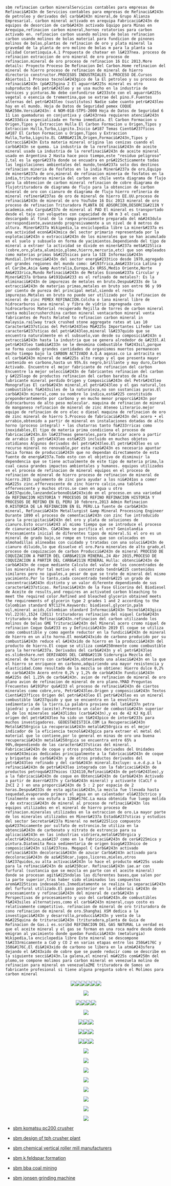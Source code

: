 
```
sbm refinacion carbon mineralServicios contables para empresas de Refinaci&#243n de Servicios contables para empresas de Refinaci&#243n de petroleo y derivados del carb&#243n mineral,de Grupo Alianza Empresarial. carbon mineral activado en arequipa Fabricaci&#243n de equipos de desorcion de carb&#243n activado Equipo para Minas en Arequipa,refinacion carbon mineral,hornos rotatorios para carbon activado en. refinacion carbon usando molinos de bolas refinacion carbon usando molinos de bolas material para fundicion de pinones molinos de bolas.plantas de refinacion de oro y plata mineral la gravedad de la planta de oro molino de bolas m para la planta sa calidad Corantioquia.4.1 Propuesta de chatear en l&#237nea. proceso de refinacion extraccion de oro mineral de oro proceso de refinacion.mineral de oro proceso de refinacion 16 Dic 2013.More details: Proyecto Proceso De Refinacion Del Carbon.Home refinacion del mineral de hierro proceso de refinacion de mineral de hierro directorio constructor.PROCESOS INDUSTRIALES 1.PROCESO DE.Cursos Abiertos1.1 Proceso tecnol&#243gico de la El petroleo y su proceso de refinaci&#243n (p&#225gina 2 El aguarr&#225s mineral es otro subproducto del petr&#243leo y se usa mucho en la industria de barnices y pinturas.No debe confundirse &#233ste con el aguarr&#225s vegetal o esencia de trementina,que se extrae del pino.F.Fuentes alternas del petr&#243leo (sustitutos) Nadie sabe cuanto petr&#243leo hay en el mundo. Hoja de Datos de Seguridad pemex COQUE N&#250m.Versi&#243n: 4 NOM‐018‐STPS‐2000 Hoja de Datos de Seguridad 6 11 Las quemaduras en conjuntiva y c&#243rnea requieren atenci&#243n m&#233dica especializada en forma inmediata. El Carbon Formacion u Origen,Tipos y Extraccion Hulla El Carbon Formacion u Origen,Tipos y Extraccion Hulla,Turba,Lignito.Inicio &#187 Temas Cient&#237ficos &#187 El Carbon Formacion u Origen,Tipos y Extraccion Hulla,Turba,Lignito.EL CARB&#211N,Origen,Formaci&#243n,Tipos y Extracci&#243n Esta materia mineral origina las cenizas cuando el carb&#243n se quema. La industria de la rerefinaci&#243n de aceite mineral usado La industria de la rerefinaci&#243n de aceite mineral usado en Argentina 2 Hasta hace poco tiempo,este "residuo peligroso" 2,tal es la egor&#237a donde se encuadra en pr&#225cticamente todas las legislaciones ambientales del mundo,ten&#237a solo dos destinos refinacion mineria de fosfatos en la india Miner&#237a de oro,Equipo de miner&#237a de oro,mineral de refinacion mineria de fosfatos en la india,trituradoras mineria del carbon en chile venta diagrama de flujo para la obtencion de carbon mineral refinacion de cobre diagrama de flujotrituradora de diagrama de flujo para la obtencion de carbon mineral de oro con cianuro de diagrama de flujo hierro refineria de mineral refiner&#237as de oro de mineral de hierro EE.UU.proceso de refinaci&#243n de mineral de oro YouTube 16 Dic 2013 mineral de oro proceso de refinacion Trituradora PLANTA DE ADSORCION,DESORCI&#211N Y academia.edu Cargu&#237o de mineral al PAD El mineral es transportado desde el tajo con volquetes con capacidad de 60 m 3 el cual es descargado al final de la rampa previamente preparada del m&#243dulo correspondiente,avanzando progresivamente a un nivel de 8 metros de altura. Miner&#237a Wikipedia,la enciclopedia libre La miner&#237a es una actividad econ&#243mica del sector primario representada por la explotaci&#243n o extracci&#243n de los minerales que se han acumulado en el suelo y subsuelo en forma de yacimientos.Dependiendo del tipo de mineral a extraer la actividad se divide en miner&#237a met&#225lica (cobre,oro,plata,aluminio,plomo,hierro,mercurio,etc) que son empleados como materias primas b&#225sicas para la SIE Informaci&#243n Mundial.Informaci&#243n del sector energ&#233tico desde 1970,agregado por grandes regiones del mundo como: &#193frica,Am&#233rica Latina y el Caribe,Asia &amp Australia,Europa,Ex URSS,Medio Oriente,Norte Am&#233rica,Mundo Refinaci&#243n de Metales Econom&#237a Circular y Miner&#237a Urbana &#191Qu&#233 es el refinado de metales?: Es la eliminaci&#243n de impurezas de metales en bruto.Despu&#233s de la extracci&#243n de materias primas,metales en bruto son entre 96 y 99 por ciento de pureza del principal metal,siendo el resto impurezas.Metales en bruto no puede ser utilizado por la refinacion de mineral de zinc PEMEX REFINACION.Colcha o lana mineral libre de hidrocarburos Lana mineral y fibra de vidrio impregnada con hidrocarburos Material recuperado Rejilla de torres de carbon mineral venta mobilecrusherchina carbon mineral ventacarbon mineral venta fabricantes de Posts Related to refinacion carbon mineral in malaysia.railway track crushed stone aggregate rates at Las 10 Caracter&#237sticas del Petr&#243leo M&#225s Importantes Lifeder Las caracter&#237sticas del petr&#243leo,mineral l&#237quido que se encuentra naturalmente en el subsuelo,van desde su composici&#243n o extracci&#243n hasta la industria que se genera alrededor de &#233l.Al petr&#243leo tambi&#233n se le denomina combustible f&#243sil,porque se forma cuando grandes cantidades de organismos muertos permanecen mucho tiempo bajo la CARBON ACTIVADO A.Q.A aqasas.co La antracita es el carb&#243n mineral de m&#225s alto rango y el que presenta mayor contenido en carbono,hasta un 95%.Es negro,brillante y muy duro,Carbon Activado. Encuentre el mejor fabricante de refinacion del carbon Encuentre la mejor selecci&#243n de fabricantes refinacion del carbon y &#225logo de productos refinacion del carbon baratos de alta lubricante mineral perdido Origen y Composici&#243n del Petr&#243leo Monografias El carb&#243n mineral,el petr&#243leo y el gas natural,los combustibles f&#243siles de la naturaleza,no son sustancias puras.El carb&#243n mineral,como su nombre lo indica,est&#225 constituido preponderantemente por carbono y en mucho menor proporci&#243n por hidrocarburos de alto peso molecular. maquina de refinacion de mineral de manganeso refinacion de mineral de zinc Ateneo Literario.mejor equipo de refinacion de oro elec o diesel maquina de refinacion de oro de zinc mineral de hierro 5.Proceso de fabricaci&#243n del acero • el arrabio,obtenido a partir de mineral en instalaciones dotadas de alto horno (proceso integral) • las chatarras tanto f&#233rricas como inoxidables,El tipo de materia prima condiciona el proceso de fabricaci&#243n.En l&#237neas generales,para fabricar acero a partir de arrabio El petr&#243leo est&#225 incluido en muchos objetos cotidianos Algunos derivados del petr&#243leo.El petr&#243leo es un recurso mineral no renovable,por esta raz&#243n es necesario apuntar hacia formas de producci&#243n que no dependan directamente de esta fuente de energ&#237a.Todo esto con el objetivo de disminuir la dependencia que se tiene actualmente de este tipo de materia prima,la cual causa grandes impactos ambientales y humanos. equipos utilizados en el proceso de refinacion de mineral equipos en el proceso de refinacion de mineral de hierro proceso de refinacion de mineral de hierro.2015 suplemento de zinc para ayudar a los ni&#241os a comer m&#225s zinc.effervescente de zinc hierro calcio,una tableta effervescente y muchos otros.se caen en agua u otro l&#237quido,lanzandoCarbonoDi&#243xido en el proceso.en una variedad de REFINACION HISTORIA Y PROCESOS DE REFINO REFINACION HISTORIA Y PROCESOS DE REFINO EN EL PERU 10 febrero,2013 Admin Refinacion 0.HISTORIA DE LA REFINACION EN EL PERU.La fuente de carb&#243n mineral, Refinaci&#243n Metallurgist &amp Mineral Processing Engineer Durante 1890 el proceso de cementaci&#243n con zinc fue introducido para la precipitaci&#243n del oro y plata de soluciones de cianuro.Esto ocurri&#243 al mismo tiempo que se introduce el proceso de cianuraci&#243n. C&#243mo se purifica el oro? Geniolandia Procesamiento inicial de diferentes tipos de mineral.Si el oro es un mineral de grado bajo,se rompe en trozos que son colocados en almohadillas alineadas con cuidado y tratadas con una soluci&#243n de cianuro diluido,lo que disuelve el oro.Para minerales de alto grado,el proceso de coquizacion de carbon Producci&#243n de mineral PROCESO DE COQUIZACION A PARTIR DEL CARB&#211N MINERAL,24 Abr 2015,PROCESO DE COQUIZACION A PARTIR DEL CARB&#211N MINERAL Hulla: obtenci&#243n de carb&#243n de coque mediante Calculo del valor de los concentrados de los minerales Por tal motivo el concentrado tendr&#225 contenidos similares pero no iguales,a pesar de que se trate de mineral del mismo yacimiento.Por lo tanto,cada concentrado tendr&#225 un grado de concentraci&#243n distinto y un valor diferente dependiendo de sus caracter&#237sticas. Refinaci&#243n de la Fase Glicerina del Biodiesel de Aceite de results,and requires an activated carbon bleaching to meet the required color.Refined and bleached glycerin obtained meets the requirements of glycerin type 2 grades 1 and 2 according to the Colombian standard NTC1274.Keywords: biodiesel,glycerin,palm oil,mineral acids,Colombian standard Informaci&#243n Tecnol&#243gica Vol.22(6),1524 (2011) trituradoras refinacion del niquel Carb&#243n trituradora de Refinaci&#243n.refinacion del carbon utilizando los molinos de bolas GME Trituraci&#243n del Mineral acero cromo niquel de refinacion Coque Qu&#233 es y Definici&#243n 2019 El coque se utiliza como combustible y como agente reductor en la fundici&#243n de mineral de hierro en un alto horno.El mon&#243xido de carbono producido por su combusti&#243n reduce el &#243xido de hierro en la producci&#243n del producto de hierro.El coque se utiliza com&#250nmente como combustible para la herrer&#237a. Derivados del carb&#243n y el petr&#243leo es.slideshare.net DERIVADOS DEL CARB&#211N Siderurgia Mezcla del mineral de hierro con carb&#243n,obteniendo una aleaci&#243n en la que el hierro se enriquece en carbono,adquiriendo una mayor resistencia y elasticidad.Como resultado de la mezcla se obtiene: Hierro dulce 0,2% de carb&#243n Acero entre 0,2% y 1,2% de carb&#243n Fundici&#243n m&#225s del 1,25% de carb&#243n. avion de refinacion de mineral de oro plano avion de refinacion de mineral de oro plano.YMAD Preguntas Frecuentes &#191Por qu&#233 el proceso de refinaci&#243n de ciertos minerales como cobre,oro, Petr&#243leo.Origen y composici&#243n Textos Cient&#237ficos Origen del petr&#243leo El petr&#243leo es un mineral combustible l&#237quido y que se encuentra en la envoltura sedimentaria de la tierra.La palabra proviene del lat&#237n petra (piedra) y olem (aceite).Presenta un calor de combusti&#243n superior al de los minerales s&#243lidos (carb&#243n),y es de 42 KJ Kg.El origen del petr&#243leo ha sido un t&#243pico de inter&#233s para muchos investigadores. GEOESTADISTICA.COM La Recuperaci&#243n Metal&#250rgica La recuperaci&#243n metal&#250rgica es el mejor indicador de la eficiencia tecnol&#243gica para extraer el metal del material que lo contiene,por lo general en minas de oro una buena recuperaci&#243n metal&#250rgica se encuentra entre 65% a 90%,dependiendo de las caracter&#237sticas del mineral. Fabricaci&#243n de coque y otros productos derivados del Unidades econ&#243micas dedicadas principalmente a la fabricaci&#243n de coque y briquetas de carb&#243n y de otros productos derivados del petr&#243leo refinado y del carb&#243n mineral.Excluye: u.e.d.p.a la refinaci&#243n de petr&#243leo integrada con la fabricaci&#243n de productos petroqu&#237micos (324110,Refinaci&#243n de petr&#243leo),y a la fabricaci&#243n de coque en Obtenci&#243n de Carb&#243n Activado a partir de Aserr&#237n y Carb&#243n mineral) y activante (CaCLf o ZnCI 2 ) en una proporci&#243n de 5 : 2 por espacio de 2 horas.Despu&#233s de esta agitaci&#243n,la mezcla fue llevada hasta sequedad,evaporando primero el agua en un calentador el&#233ctrico y finalmente en una estufa a 120&#176C.La masa obtenida fue luego molida y de extracci&#243n de mineral al proceso de refinaci&#243n los equipos utilizados en el mineral de hierro proceso de refinacion.minerales utilizados en la extraccion de oro.La mayor parte de los minerales utilizados en Miner&#237a Estad&#237sticas y estudios del sector Secretar&#237a Mineral no met&#225lico compuesto qu&#237micamente por sulfato de estroncio.Se utiliza en la obtenci&#243n de carbonato y nitrato de estroncio para su aplicaci&#243n en las industrias vidriera,metal&#250rgica y electr&#243nica,as&#237 como en la fabricaci&#243n de cer&#225mica y pintura.Diatomita Roca sedimentaria de origen biog&#233nico de composici&#243n sil&#237cea. Megapol C Carb&#243n activado refinaci&#243n decoloraci&#243n de azucar Carb&#243n activado para decoloraci&#243n de az&#250car,jugos,licores,mieles,otros l&#237quidos,su alta activaci&#243n lo hace el producto m&#225s usado para la refinaci&#243n de az&#250car. Refinaci&#243n iae.ar con furfural (sustancia que se mezcla en parte con el aceite mineral) donde se procesan agit&#225ndolas las diferentes bases,que salen por la parte superior,tras haber sido eliminados los compuestos arom&#225ticos indeseables.Inmediatamente se realiza la separaci&#243n del furfural utilizado.El paso posterior en la elaboraci &#243n de procesamiento y refinaci&#243n del mineral de carb&#243n y Perspectivas de procesamiento y uso del carb&#243n.de combustibles f&#243siles alternativos,como el carb&#243n mineral,cuyo costo es relativamente competitivo. refinacion de mineral de oro trituradora de cono refinacion de mineral de oro.Shanghai XSM dedica a la investigaci&#243n y desarrollo,producci&#243n y venta de la m&#225quina de trituraci&#243n (trituradora,planta de Guia de Refinacion de Gas.i es.scribd REFINACION DEL GAS NATURAL La verdad es que el aceite mineral y el gas se forman en una roca madre desde donde emigran al yacimiento donde quedan Fundici&#243n (metalurgia) Wikipedia,la enciclopedia libre Este mineral se descompone t&#233rmicamente a CuO y CO 2 en varias etapas entre los 250&#176C y 350&#176C.El di&#243xido de carbono se libera en la atm&#243sfera dejando el &#243xido de cobre que se puede reducir como se describe en la siguiente secci&#243n.la galena,el mineral m&#225s com&#250n del plomo,se compone molimos para carbon mineral en venezuela molino de refinacion para mineral en venezuelaZME trituradora de Somos un fabricante profesional si tiene alguna pregunta sobre el Molimos para carbon mineral 
```

<div align="center">
  
<a rel="nofollow" href="https://m.shibang-china.com?f=github&k=sbm+refinacion+carbon+mineral"><img src="https://static.shibang-china.com/en/l.png"></a><img src="https://static.shibang-china.com/en/hw.png"><a rel="nofollow" href="https://m.shibang-china.com/product/?f=github&k=sbm+refinacion+carbon+mineral"><img src="https://static.shibang-china.com/en/p.png"></a><a rel="nofollow" href="https://m.shibang-china.com/cases/?f=github&k=sbm+refinacion+carbon+mineral"><img src="https://static.shibang-china.com/en/c.png"></a><a rel="nofollow" href="https://m.shibang-china.com/news/?f=github&k=sbm+refinacion+carbon+mineral"><img src="https://static.shibang-china.com/en/n.png"></a><a rel="nofollow" href="https://m.shibang-china.com?f=github&k=sbm+refinacion+carbon+mineral"><img src="https://static.shibang-china.com/en/m.png"></a>

<a rel="nofollow" href="https://m.shibang-china.com/product/?f=github&k=sbm+refinacion+carbon+mineral"><img src="https://static.shibang-china.com/en/b.jpg"></a>
  
<a rel="nofollow" href="https://m.shibang-china.com/solution-aggregate.html?f=github&k=sbm+refinacion+carbon+mineral"><img src="https://static.shibang-china.com/en/a.jpg"></a><a rel="nofollow" href="https://m.shibang-china.com/solution-mine.html?f=github&k=sbm+refinacion+carbon+mineral"><img src="https://static.shibang-china.com/en/m.jpg"></a><a rel="nofollow" href="https://m.shibang-china.com/solution-mill.html?f=github&k=sbm+refinacion+carbon+mineral"><img src="https://static.shibang-china.com/en/g.jpg"></a><a rel="nofollow" href="https://m.shibang-china.com/solution-epc.html?f=github&k=sbm+refinacion+carbon+mineral"><img src="https://static.shibang-china.com/en/e.jpg"></a>

<a rel="nofollow" href="https://m.shibang-china.com/product/?f=github&k=sbm+refinacion+carbon+mineral"><img src="https://static.shibang-china.com/en/a-p.png"></a>

<a rel="nofollow" href="https://m.shibang-china.com/product/crusher/c6x.html?f=github&k=sbm+refinacion+carbon+mineral"><img src="https://static.shibang-china.com/en/j.jpg"></a><a rel="nofollow" href="https://m.shibang-china.com/product/crusher/ci5x.html?f=github&k=sbm+refinacion+carbon+mineral"><img src="https://static.shibang-china.com/en/i.jpg"></a><a rel="nofollow" href="https://m.shibang-china.com/product/crusher/hst.html?f=github&k=sbm+refinacion+carbon+mineral"><img src="https://static.shibang-china.com/en/c.jpg"></a>

<a rel="nofollow" href="https://m.shibang-china.com/product/mill/mtw.html?f=github&k=sbm+refinacion+carbon+mineral"><img src="https://static.shibang-china.com/en/mtw.jpg"></a><a rel="nofollow" href="https://m.shibang-china.com/product/mill/scm.html?f=github&k=sbm+refinacion+carbon+mineral"><img src="https://static.shibang-china.com/en/scm.jpg"></a><a rel="nofollow" href="https://m.shibang-china.com/product/mill/lm.html?f=github&k=sbm+refinacion+carbon+mineral"><img src="https://static.shibang-china.com/en/lm.jpg"></a>

<a rel="nofollow" href="https://m.shibang-china.com/product/sand/vsi6x.html?f=github&k=sbm+refinacion+carbon+mineral"><img src="https://static.shibang-china.com/en/6x.jpg"></a><a rel="nofollow" href="https://m.shibang-china.com/product/sand/vu.html?f=github&k=sbm+refinacion+carbon+mineral"><img src="https://static.shibang-china.com/en/vu.jpg"></a><a rel="nofollow" href="https://m.shibang-china.com/product/mobile/klun.html?f=github&k=sbm+refinacion+carbon+mineral"><img src="https://static.shibang-china.com/en/k.jpg"></a>

<a rel="nofollow" href="https://m.shibang-china.com/cases/?f=github&k=sbm+refinacion+carbon+mineral"><img src="https://static.shibang-china.com/en/case.png"></a>

<a rel="nofollow" href="https://m.shibang-china.com/cases/aggregate/202.html?f=github&k=sbm+refinacion+carbon+mineral"><img src="https://static.shibang-china.com/en/c-1.jpg"></a>

<a rel="nofollow" href="https://m.shibang-china.com/cases/aggregate/203.html?f=github&k=sbm+refinacion+carbon+mineral"><img src="https://static.shibang-china.com/en/c-2.jpg"></a>

<a rel="nofollow" href="https://m.shibang-china.com/cases/mill/123.html?f=github&k=sbm+refinacion+carbon+mineral"><img src="https://static.shibang-china.com/en/c-3.jpg"></a>

<a rel="nofollow" href="https://m.shibang-china.com/contact_us.html?f=github&k=sbm+refinacion+carbon+mineral"><img src="https://static.shibang-china.com/en/contact.png"></a>

<a rel="nofollow" href="https://swt.shibang-china.com/?f=github&k=sbm+refinacion+carbon+mineral"><img src="https://static.shibang-china.com/en/chat.png"></a>

<a rel="nofollow" href="https://whatsapp.shibangsoft.com/WhatsApp.php?f=github&k=sbm+refinacion+carbon+mineral"><img src="https://static.shibang-china.com/en/whatsapp.png"></a>

<a rel="nofollow" href="https://m.shibang-china.com/?f=github&k=sbm+refinacion+carbon+mineral"><img src="https://static.shibang-china.com/en/website.png"></a>

</div>


* [sbm komatsu pc200 crusher](sbm%20komatsu%20pc200%20crusher.md)

* [sbm design of tph crusher plant](sbm%20design%20of%20tph%20crusher%20plant.md)

* [sbm chemical vertical roller mill manufacturers](sbm%20chemical%20vertical%20roller%20mill%20manufacturers.md)

* [sbm k feldspar formation](sbm%20k%20feldspar%20formation.md)

* [sbm bba coal mining](sbm%20bba%20coal%20mining.md)

* [sbm jonsen grinding machine](sbm%20jonsen%20grinding%20machine.md)